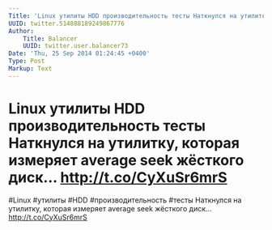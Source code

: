 ```yaml
---
Title: 'Linux утилиты HDD производительность тесты Наткнулся на утилитку, которая измеряет average seek жёсткого диск… http://t.co/CyXuSr6mrS'
UUID: twitter.514888189249867776
Author:
    Title: Balancer
    UUID: twitter.user.balancer73
Date: 'Thu, 25 Sep 2014 01:24:45 +0400'
Type: Post
Markup: Text
---
```


# Linux утилиты HDD производительность тесты Наткнулся на утилитку, которая измеряет average seek жёсткого диск… http://t.co/CyXuSr6mrS

#Linux #утилиты #HDD #производительность #тесты Наткнулся на
утилитку, которая измеряет average seek жёсткого диск…
http://t.co/CyXuSr6mrS